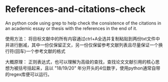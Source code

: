 # References-and-citations-check
An python code using grep to help check the consistence of the citations in an academic essay or thesis with the references in the end of it.

使用方法：
将目标文献中的所有内容通过ctrl+A全选并复制粘贴到两份txt文件中并进行删减，其中一份仅保留正文，另一份仅保留参考文献列表且尽量保证一个换行符(回车)一个参考文献的格式

大概原理：
正则表达式，也可以理解为高级的查找，查找论文文献引用的核心思想为被括号括起来，且以 "18/19/20" 年分开头的4位数字，使用python通常自带的regex库便可以运行。
